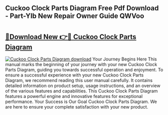 ## Cuckoo Clock Parts Diagram Free Pdf Download - Part-YIb New Repair Owner Guide QWVoo

# <h2><a href="http://dfkxbqp.blite.top/?on=Cuckoo+Clock+Parts+Diagram">🔗Download New 👉🔴 Cuckoo Clock Parts Diagram</a></h2>

[![Cuckoo Clock Parts Diagram download](https://i.imgur.com/lujVjoI.png)](http://dfkxbqp.blite.top/?on=Cuckoo+Clock+Parts+Diagram)
Your Journey Begins Here This manual marks the beginning of your journey with your new Cuckoo Clock Parts Diagram, guiding you towards successful operation and enjoyment. To ensure a successful experience with your new Cuckoo Clock Parts Diagram, we recommend reading this user manual carefully. It contains detailed information on product setup, usage instructions, and an overview of the various features and capabilities. This Cuckoo Clock Parts Diagram features a powerful engine and innovative features for exceptional performance. Your Success is Our Goal Cuckoo Clock Parts Diagram. We are here to ensure your complete satisfaction with your new product.
